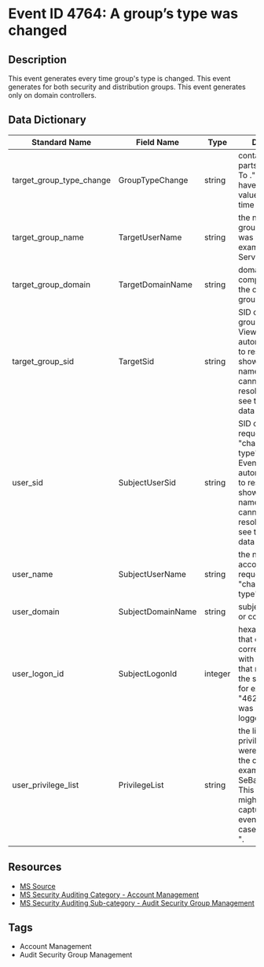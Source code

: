 # Event ID 4764: A group’s type was changed

## Description
This event generates every time group's type is changed. This event generates for both security and distribution groups. This event generates only on domain controllers.

## Data Dictionary
|Standard Name|Field Name|Type|Description|Sample Value|
|---|---|---|---|---|
|target_group_type_change|GroupTypeChange|string|contains three parts: " Changed To .". They cannot have the same value at the same time|Security Enabled Local Group Changed to Security Disabled Local Group|
|target_group_name|TargetUserName|string|the name of the group, which type was changed. For example: ServiceDesk|CompanyAuditors|
|target_group_domain|TargetDomainName|string|domain or computer name of the changed group.|CONTOSO|
|target_group_sid|TargetSid|string|SID of changed group. Event Viewer automatically tries to resolve SIDs and show the group name. If the SID cannot be resolved, you will see the source data in the event.|S-1-5-21-3457937927-2839227994-823803824-6608|
|user_sid|SubjectUserSid|string|SID of account that requested the "change group type" operation. Event Viewer automatically tries to resolve SIDs and show the account name. If the SID cannot be resolved, you will see the source data in the event.|S-1-5-21-3457937927-2839227994-823803824-1104|
|user_name|SubjectUserName|string|the name of the account that requested the "change group type" operation.|dadmin|
|user_domain|SubjectDomainName|string|subject's domain or computer name.|CONTOSO|
|user_logon_id|SubjectLogonId|integer|hexadecimal value that can help you correlate this event with recent events that might contain the same Logon ID, for example, "4624: An account was successfully logged on."|0x38200|
|user_privilege_list|PrivilegeList|string|the list of user privileges which were used during the operation, for example, SeBackupPrivilege. This parameter might not be captured in the event, and in that case appears as "-".|-|

## Resources
* [MS Source](https://github.com/MicrosoftDocs/windows-itpro-docs/blob/master/windows/security/threat-protection/auditing/event-4764.md)
* [MS Security Auditing Category - Account Management](https://docs.microsoft.com/en-us/windows/security/threat-protection/auditing/advanced-security-audit-policy-settings#account-management)
* [MS Security Auditing Sub-category - Audit Security Group Management](https://github.com/MicrosoftDocs/windows-itpro-docs/tree/master/windows/security/threat-protection/auditing/audit-security-group-management.md)

## Tags
* Account Management
* Audit Security Group Management